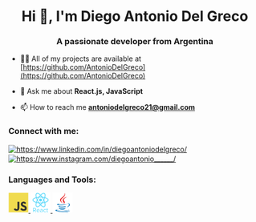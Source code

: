 <h1 align="center">Hi 👋, I'm Diego Antonio Del Greco</h1>
<h3 align="center">A passionate developer from Argentina</h3>

- 👨‍💻 All of my projects are available at [https://github.com/AntonioDelGreco](https://github.com/AntonioDelGreco)

- 💬 Ask me about **React.js, JavaScript**

- 📫 How to reach me **antoniodelgreco21@gmail.com**

<h3 align="left">Connect with me:</h3>
<p align="left">
<a href="https://www.linkedin.com/in/diegoantoniodelgreco/" target="blank"><img align="center" src="https://raw.githubusercontent.com/rahuldkjain/github-profile-readme-generator/master/src/images/icons/Social/linked-in-alt.svg" alt="https://www.linkedin.com/in/diegoantoniodelgreco/" height="30" width="40" /></a>
<a href="https://instagram.com/https://www.instagram.com/diegoantonio______/" target="blank"><img align="center" src="https://raw.githubusercontent.com/rahuldkjain/github-profile-readme-generator/master/src/images/icons/Social/instagram.svg" alt="https://www.instagram.com/diegoantonio______/" height="30" width="40" /></a>
</p>

<h3 align="left">Languages and Tools:</h3>
<p align="left">
    <a href="https://developer.mozilla.org/en-US/docs/Web/JavaScript" target="_blank" rel="noreferrer">
        <img src="https://raw.githubusercontent.com/devicons/devicon/master/icons/javascript/javascript-original.svg" alt="javascript" width="40" height="40"/>
    </a>
    <a href="https://reactjs.org/" target="_blank" rel="noreferrer">
        <img src="https://raw.githubusercontent.com/devicons/devicon/master/icons/react/react-original-wordmark.svg" alt="react" width="40" height="40"/>
    </a>
    <a href="https://www.java.com" target="_blank" rel="noreferrer">
        <img src="https://raw.githubusercontent.com/devicons/devicon/master/icons/java/java-original.svg" alt="java" width="40" height="40"/>
    </a>
</p>
